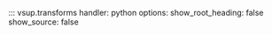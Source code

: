 ::: vsup.transforms
  handler: python
  options:
    show_root_heading: false
    show_source: false
